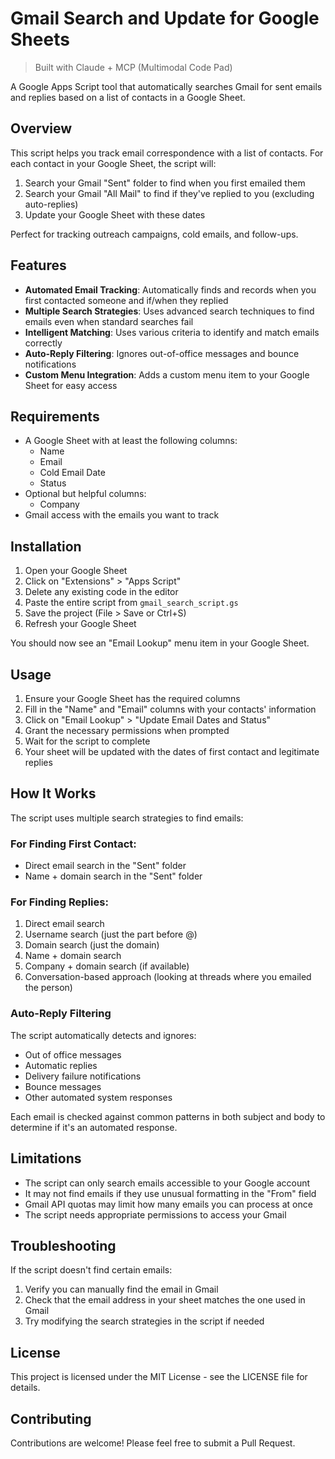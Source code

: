 # Gmail Search and Update for Google Sheets

> Built with Claude + MCP (Multimodal Code Pad)

A Google Apps Script tool that automatically searches Gmail for sent emails and replies based on a list of contacts in a Google Sheet.

## Overview

This script helps you track email correspondence with a list of contacts. For each contact in your Google Sheet, the script will:

1. Search your Gmail "Sent" folder to find when you first emailed them
2. Search your Gmail "All Mail" to find if they've replied to you (excluding auto-replies)
3. Update your Google Sheet with these dates

Perfect for tracking outreach campaigns, cold emails, and follow-ups.

## Features

- **Automated Email Tracking**: Automatically finds and records when you first contacted someone and if/when they replied
- **Multiple Search Strategies**: Uses advanced search techniques to find emails even when standard searches fail
- **Intelligent Matching**: Uses various criteria to identify and match emails correctly
- **Auto-Reply Filtering**: Ignores out-of-office messages and bounce notifications
- **Custom Menu Integration**: Adds a custom menu item to your Google Sheet for easy access

## Requirements

- A Google Sheet with at least the following columns:
  - Name
  - Email
  - Cold Email Date
  - Status
- Optional but helpful columns:
  - Company
- Gmail access with the emails you want to track

## Installation

1. Open your Google Sheet
2. Click on "Extensions" > "Apps Script"
3. Delete any existing code in the editor
4. Paste the entire script from `gmail_search_script.gs`
5. Save the project (File > Save or Ctrl+S)
6. Refresh your Google Sheet

You should now see an "Email Lookup" menu item in your Google Sheet.

## Usage

1. Ensure your Google Sheet has the required columns
2. Fill in the "Name" and "Email" columns with your contacts' information
3. Click on "Email Lookup" > "Update Email Dates and Status"
4. Grant the necessary permissions when prompted
5. Wait for the script to complete
6. Your sheet will be updated with the dates of first contact and legitimate replies

## How It Works

The script uses multiple search strategies to find emails:

### For Finding First Contact:
- Direct email search in the "Sent" folder
- Name + domain search in the "Sent" folder

### For Finding Replies:
1. Direct email search
2. Username search (just the part before @)
3. Domain search (just the domain)
4. Name + domain search
5. Company + domain search (if available)
6. Conversation-based approach (looking at threads where you emailed the person)

### Auto-Reply Filtering
The script automatically detects and ignores:
- Out of office messages
- Automatic replies
- Delivery failure notifications
- Bounce messages
- Other automated system responses

Each email is checked against common patterns in both subject and body to determine if it's an automated response.

## Limitations

- The script can only search emails accessible to your Google account
- It may not find emails if they use unusual formatting in the "From" field
- Gmail API quotas may limit how many emails you can process at once
- The script needs appropriate permissions to access your Gmail

## Troubleshooting

If the script doesn't find certain emails:
1. Verify you can manually find the email in Gmail
2. Check that the email address in your sheet matches the one used in Gmail
3. Try modifying the search strategies in the script if needed

## License

This project is licensed under the MIT License - see the LICENSE file for details.

## Contributing

Contributions are welcome! Please feel free to submit a Pull Request.
